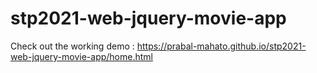 # stp2021-web-jquery-movie-app
Check out the working demo : https://prabal-mahato.github.io/stp2021-web-jquery-movie-app/home.html
